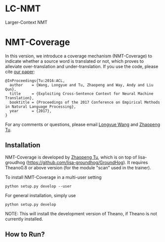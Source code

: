 # LC-NMT
Larger-Context NMT

NMT-Coverage
===========================

In this version, we introduce a coverage mechanism (NMT-Coverage) to indicate whether a source word is translated or not, which proves to alleviate over-translation and under-translation. If you use the code, please cite <a href="http://arxiv.org/abs/1601.04811">our paper</a>:

<pre><code>@InProceedings{Tu:2016:ACL,
  author    = {Wang, Longyue and Tu, Zhaopeng and Way, Andy and Liu Qun},
  title     = {Exploiting Cross-Sentence Context for Neural Machine Translation},
  booktitle = {Proceedings of the 2017 Conference on Empirical Methods in Natural Language Processing},
  year      = {2017},
}
</code></pre>

For any comments or questions, please  email <a href="mailto:vincentwang0229@gmail.com">Longyue Wang</a> and <a href="mailto:tuzhaopeng@gmail.com">Zhaopeng Tu</a>.


Installation
------------

NMT-Coverage is developed by <a href="http://www.zptu.net">Zhaopeng Tu</a>, which is on top of lisa-groudhog (https://github.com/lisa-groundhog/GroundHog). It requires Theano0.8 or above version (for the module "scan" used in the trainer).

To install NMT-Coverage in a multi-user setting

``python setup.py develop --user``

For general installation, simply use

``python setup.py develop``

NOTE: This will install the development version of Theano, if Theano is not currently installed.


How to Run?
--------------------------



